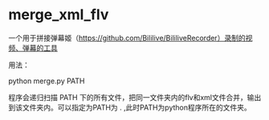 # merge_xml_flv

一个用于拼接弹幕姬（https://github.com/Bililive/BililiveRecorder）录制的视频、弹幕的工具

用法：

python merge.py PATH

程序会递归扫描 PATH 下的所有文件，把同一文件夹内的flv和xml文件合并，输出到该文件夹内。可以指定为PATH为 . ,此时PATH为python程序所在的文件夹。
